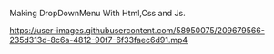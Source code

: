 Making DropDownMenu With Html,Css and Js.




https://user-images.githubusercontent.com/58950075/209679566-235d313d-8c6a-4812-90f7-6f33faec6d91.mp4

